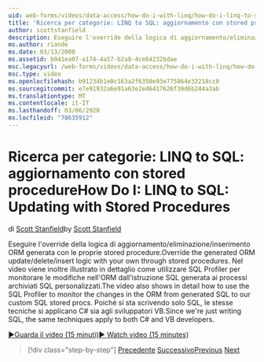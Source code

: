 ```yaml
---
uid: web-forms/videos/data-access/how-do-i-with-linq/how-do-i-linq-to-sql-updating-with-stored-procedures
title: 'Ricerca per categorie: LINQ to SQL: aggiornamento con stored procedure | Microsoft Docs'
author: scottstanfield
description: Eseguire l'override della logica di aggiornamento/eliminazione/inserimento ORM generata con le proprie stored procedure. Nel video viene inoltre illustrato in dettaglio come utilizzare SQL Profiler per...
ms.author: riande
ms.date: 03/13/2008
ms.assetid: b041ea07-a174-4a57-b2a8-4ce64232bdae
msc.legacyurl: /web-forms/videos/data-access/how-do-i-with-linq/how-do-i-linq-to-sql-updating-with-stored-procedures
msc.type: video
ms.openlocfilehash: b91234b1e0c163a2f6350e93e775864e32218cc0
ms.sourcegitcommit: e7e91932a6e91a63e2e46417626f39d6b244a3ab
ms.translationtype: MT
ms.contentlocale: it-IT
ms.lasthandoff: 03/06/2020
ms.locfileid: "78635912"
---
```

# <a name="how-do-i-linq-to-sql-updating-with-stored-procedures"></a><span data-ttu-id="d27ff-104">Ricerca per categorie: LINQ to SQL: aggiornamento con stored procedure</span><span class="sxs-lookup"><span data-stu-id="d27ff-104">How Do I: LINQ to SQL: Updating with Stored Procedures</span></span>

<span data-ttu-id="d27ff-105">di [Scott Stanfield](https://github.com/scottstanfield)</span><span class="sxs-lookup"><span data-stu-id="d27ff-105">by [Scott Stanfield](https://github.com/scottstanfield)</span></span>

<span data-ttu-id="d27ff-106">Eseguire l'override della logica di aggiornamento/eliminazione/inserimento ORM generata con le proprie stored procedure.</span><span class="sxs-lookup"><span data-stu-id="d27ff-106">Override the generated ORM update/delete/insert logic with your own through stored procedures.</span></span> <span data-ttu-id="d27ff-107">Nel video viene inoltre illustrato in dettaglio come utilizzare SQL Profiler per monitorare le modifiche nell'ORM dall'istruzione SQL generata ai processi archiviati SQL personalizzati.</span><span class="sxs-lookup"><span data-stu-id="d27ff-107">The video also shows in detail how to use the SQL Profiler to monitor the changes in the ORM from generated SQL to our custom SQL stored procs.</span></span> <span data-ttu-id="d27ff-108">Poiché si sta scrivendo solo SQL, le stesse tecniche si applicano C# sia agli sviluppatori VB.</span><span class="sxs-lookup"><span data-stu-id="d27ff-108">Since we're just writing SQL, the same techniques apply to both C# and VB developers.</span></span>

[<span data-ttu-id="d27ff-109">&#9654;Guarda il video (15 minuti)</span><span class="sxs-lookup"><span data-stu-id="d27ff-109">&#9654; Watch video (15 minutes)</span></span>](https://channel9.msdn.com/Blogs/ASP-NET-Site-Videos/how-do-i-linq-to-sql-updating-with-stored-procedures)

> [!div class="step-by-step"]
> <span data-ttu-id="d27ff-110">[Precedente](how-do-i-linq-to-sql-using-stored-procedures.md)
> [Successivo](how-do-i-linq-to-sql-executing-arbitrary-sql.md)</span><span class="sxs-lookup"><span data-stu-id="d27ff-110">[Previous](how-do-i-linq-to-sql-using-stored-procedures.md)
[Next](how-do-i-linq-to-sql-executing-arbitrary-sql.md)</span></span>
